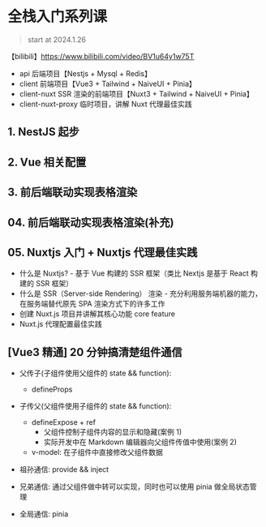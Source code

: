 # 全栈入门系列课

> start at 2024.1.26

【bilibili】https://www.bilibili.com/video/BV1u64y1w75T

- api 后端项目【Nestjs + Mysql + Redis】
- client 前端项目【Vue3 + Tailwind + NaiveUI + Pinia】
- client-nuxt SSR 渲染的前端项目【Nuxt3 + Tailwind + NaiveUI + Pinia】
- client-nuxt-proxy 临时项目，讲解 Nuxt 代理最佳实践

## 1. NestJS 起步

## 2. Vue 相关配置

## 3. 前后端联动实现表格渲染

## 04. 前后端联动实现表格渲染(补充)

## 05. Nuxtjs 入门 + Nuxtjs 代理最佳实践

- 什么是 Nuxtjs? - 基于 Vue 构建的 SSR 框架（类比 Nextjs 是基于 React 构建的 SSR 框架）
- 什么是 SSR（Server-side Rendering） 渲染 - 充分利用服务端机器的能力，在服务端替代原先 SPA 渲染方式下的许多工作
- 创建 Nuxt.js 项目并讲解其核心功能 core feature
- Nuxt.js 代理配置最佳实践

## [Vue3 精通] 20 分钟搞清楚组件通信
- 父传子(子组件使用父组件的 state && function): 
  - defineProps
- 子传父(父组件使用子组件的 state && function): 
  - defineExpose + ref 
    - 父组件控制子组件内容的显示和隐藏(案例 1)  
    - 实际开发中在 Markdown 编辑器向父组件传值中使用(案例 2)
  - v-model: 在子组件中直接修改父组件数据

- 祖孙通信: provide && inject
- 兄弟通信: 通过父组件做中转可以实现，同时也可以使用 pinia 做全局状态管理
- 全局通信: pinia
